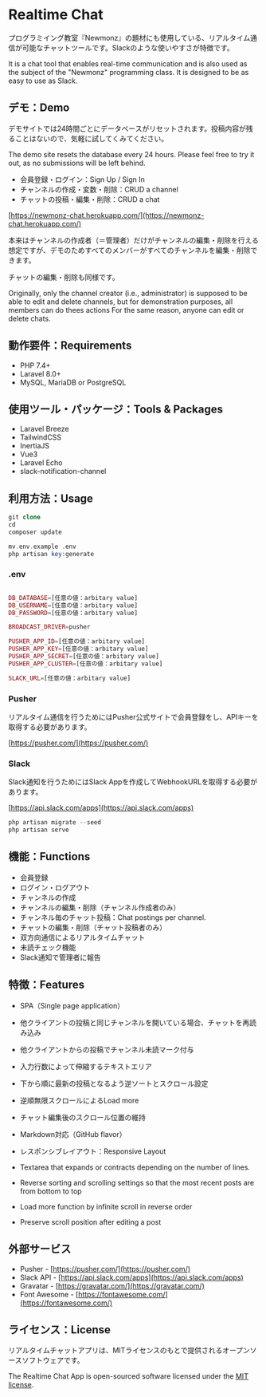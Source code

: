 # Realtime Chat

プログラミイング教室『Newmonz』の題材にも使用している、リアルタイム通信が可能なチャットツールです。Slackのような使いやすさが特徴です。

It is a chat tool that enables real-time communication and is also used as the subject of the "Newmonz" programming class.
It is designed to be as easy to use as Slack.

## デモ：Demo

デモサイトでは24時間ごとにデータベースがリセットされます。投稿内容が残ることはないので、気軽に試してくみてください。

The demo site resets the database every 24 hours. Please feel free to try it out, as no submissions will be left behind.

- 会員登録・ログイン：Sign Up / Sign In
- チャンネルの作成・変数・削除：CRUD a channel
- チャットの投稿・編集・削除：CRUD a chat

[https://newmonz-chat.herokuapp.com/](https://newmonz-chat.herokuapp.com/)

本来はチャンネルの作成者（＝管理者）だけがチャンネルの編集・削除を行える想定ですが、デモのためすべてのメンバーがすべてのチャンネルを編集・削除できます。

チャットの編集・削除も同様です。

Originally, only the channel creator (i.e., administrator) is supposed to be able to edit and delete channels, but for demonstration purposes, all members can do thees actions
For the same reason, anyone can edit or delete chats.

## 動作要件：Requirements

- PHP 7.4+
- Laravel 8.0+
- MySQL, MariaDB or PostgreSQL

## 使用ツール・パッケージ：Tools & Packages

- Laravel Breeze
- TailwindCSS
- InertiaJS
- Vue3
- Laravel Echo
- slack-notification-channel

## 利用方法：Usage

```php
git clone 
cd 
composer update

mv.env.example .env
php artisan key:generate
```

### .env

```php

DB_DATABASE=[任意の値：arbitary value]
DB_USERNAME=[任意の値：arbitary value]
DB_PASSWORD=[任意の値：arbitary value]

BROADCAST_DRIVER=pusher

PUSHER_APP_ID=[任意の値：arbitary value]
PUSHER_APP_KEY=[任意の値：arbitary value]
PUSHER_APP_SECRET=[任意の値：arbitary value]
PUSHER_APP_CLUSTER=[任意の値：arbitary value]

SLACK_URL=[任意の値：arbitary value]
```

### Pusher

リアルタイム通信を行うためにはPusher公式サイトで会員登録をし、APIキーを取得する必要があります。

[https://pusher.com/](https://pusher.com/)

### Slack

Slack通知を行うためにはSlack Appを作成してWebhookURLを取得する必要があります。

[https://api.slack.com/apps](https://api.slack.com/apps)

```php
php artisan migrate --seed
php artisan serve
```

## 機能：Functions

- 会員登録
- ログイン・ログアウト
- チャンネルの作成
- チャンネルの編集・削除（チャンネル作成者のみ）
- チャンネル毎のチャット投稿：Chat postings per channel.
- チャットの編集・削除（チャット投稿者のみ）
- 双方向通信によるリアルタイムチャット
- 未読チェック機能
- Slack通知で管理者に報告

## 特徴：Features

- SPA（Single page application）
- 他クライアントの投稿と同じチャンネルを開いている場合、チャットを再読み込み
- 他クライアントからの投稿でチャンネル未読マーク付与
- 入力行数によって伸縮するテキストエリア
- 下から順に最新の投稿となるよう逆ソートとスクロール設定
- 逆順無限スクロールによるLoad more
- チャット編集後のスクロール位置の維持
- Markdown対応（GitHub flavor）
- レスポンシブレイアウト：Responsive Layout

- Textarea that expands or contracts depending on the number of lines.
- Reverse sorting and scrolling settings so that the most recent posts are from bottom to top
- Load more function by infinite scroll in reverse order
- Preserve scroll position after editing a post

## 外部サービス

- Pusher - [https://pusher.com/](https://pusher.com/)
- Slack API - [https://api.slack.com/apps](https://api.slack.com/apps)
- Gravatar - [https://gravatar.com/](https://gravatar.com/)
- Font Awesome - [https://fontawesome.com/](https://fontawesome.com/)

## ライセンス：**License**

リアルタイムチャットアプリは、MITライセンスのもとで提供されるオープンソースソフトウェアです。

The Realtime Chat App is open-sourced software licensed under the [MIT license](https://opensource.org/licenses/MIT).